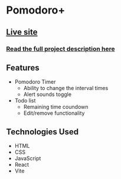 # Pomodoro+

## [Live site](https://pomodoro-plus-qc99zqf4l-connor-raglands-projects.vercel.app/)

### [Read the full project description here](https://www.raglandconnor.com/projects/todo-list)

## Features

-   Pomodoro Timer
    -   Ability to change the interval times
    -   Alert sounds toggle
-   Todo list
    -   Remaining time coundown
    -   Edit/remove functionality

## Technologies Used

-   HTML
-   CSS
-   JavaScript
-   React
-   Vite
